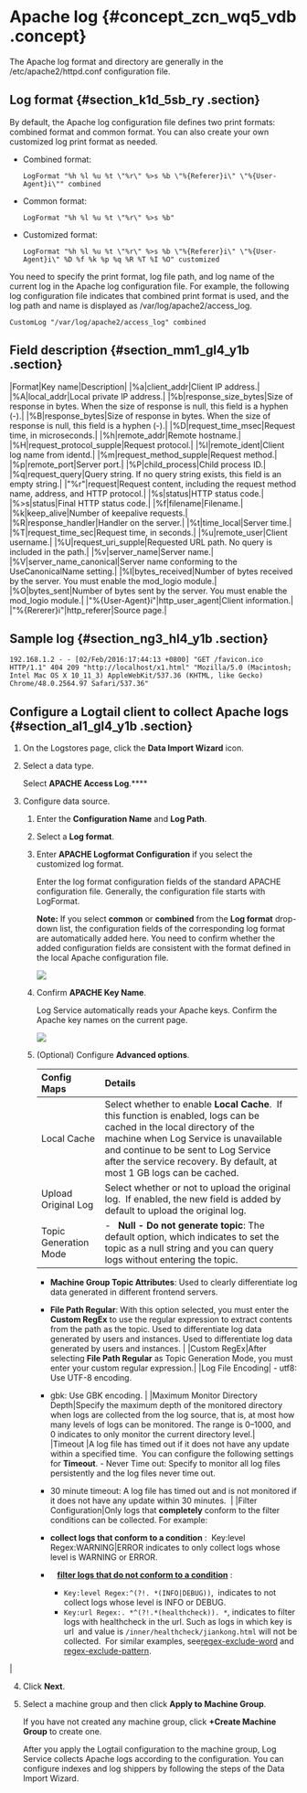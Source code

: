 # Apache log {#concept_zcn_wq5_vdb .concept}

The Apache log format and directory are generally in the /etc/apache2/httpd.conf configuration file.

## Log format {#section_k1d_5sb_ry .section}

By default, the Apache log configuration file defines two print formats: combined format and common format. You can also create your own customized log print format as needed.

-   Combined format:

    ```
    LogFormat "%h %l %u %t \"%r\" %>s %b \"%{Referer}i\" \"%{User-Agent}i\"" combined
    ```

-   Common format:

    ```
    LogFormat "%h %l %u %t \"%r\" %>s %b" 
    ```

-   Customized format:

    ```
    LogFormat "%h %l %u %t \"%r\" %>s %b \"%{Referer}i\" \"%{User-Agent}i\" %D %f %k %p %q %R %T %I %O" customized
    ```


You need to specify the print format, log file path, and log name of the current log in the Apache log configuration file. For example, the following log configuration file indicates that combined print format is used, and the log path and name is displayed as /var/log/apache2/access\_log.

```
CustomLog "/var/log/apache2/access_log" combined
```

## Field description {#section_mm1_gl4_y1b .section}

|Format|Key name|Description|
|%a|client\_addr|Client IP address.|
|%A|local\_addr|Local private IP address.|
|%b|response\_size\_bytes|Size of response in bytes. When the size of response is null, this field is a hyphen \(-\).|
|%B|response\_bytes|Size of response in bytes. When the size of response is null, this field is a hyphen \(-\).|
|%D|request\_time\_msec|Request time, in microseconds.|
|%h|remote\_addr|Remote hostname.|
|%H|request\_protocol\_supple|Request protocol.|
|%l|remote\_ident|Client log name from identd.|
|%m|request\_method\_supple|Request method.|
|%p|remote\_port|Server port.|
|%P|child\_process|Child process ID.|
|%q|request\_query|Query string. If no query string exists, this field is an empty string.|
|"%r"|request|Request content, including the request method name, address, and HTTP protocol.|
|%s|status|HTTP status code.|
|%\>s|status|Final HTTP status code.|
|%f|filename|Filename.|
|%k|keep\_alive|Number of keepalive requests.|
|%R|response\_handler|Handler on the server.|
|%t|time\_local|Server time.|
|%T|request\_time\_sec|Request time, in seconds.|
|%u|remote\_user|Client username.|
|%U|request\_uri\_supple|Requested URL path. No query is included in the path.|
|%v|server\_name|Server name.|
|%V|server\_name\_canonical|Server name conforming to the UseCanonicalName setting.|
|%I|bytes\_received|Number of bytes received by the server. You must enable the mod\_logio module.|
|%O|bytes\_sent|Number of bytes sent by the server. You must enable the mod\_logio module.|
|"%\{User-Agent\}i"|http\_user\_agent|Client information.|
|"%\{Rererer\}i"|http\_referer|Source page.|

## Sample log {#section_ng3_hl4_y1b .section}

```
192.168.1.2 - - [02/Feb/2016:17:44:13 +0800] "GET /favicon.ico HTTP/1.1" 404 209 "http://localhost/x1.html" "Mozilla/5.0 (Macintosh; Intel Mac OS X 10_11_3) AppleWebKit/537.36 (KHTML, like Gecko) Chrome/48.0.2564.97 Safari/537.36" 
```

## Configure a Logtail client to collect Apache logs {#section_al1_gl4_y1b .section}

1.  On the Logstores page, click the **Data Import Wizard** icon.
2.  Select a data type.

    Select **APACHE Access Log**.****

3.  Configure data source.

    1.  Enter the **Configuration Name** and **Log Path**.
    2.  Select a **Log format**.
    3.  Enter **APACHE Logformat Configuration** if you select the customized log format.

        Enter the log format configuration fields of the standard APACHE configuration file. Generally, the configuration file starts with LogFormat.

        **Note:** If you select **common** or **combined** from the **Log format** drop-down list, the configuration fields of the corresponding log format are automatically added here. You need to confirm whether the added configuration fields are consistent with the format defined in the local Apache configuration file.

        ![](http://static-aliyun-doc.oss-cn-hangzhou.aliyuncs.com/assets/img/17637/15426052219380_en-US.png)

    4.  Confirm **APACHE Key Name**.

        Log Service automatically reads your Apache keys. Confirm the Apache key names on the current page.

        ![](http://static-aliyun-doc.oss-cn-hangzhou.aliyuncs.com/assets/img/17637/15426052219381_en-US.png)

    5.  \(Optional\) Configure **Advanced options**.

        |Config Maps|Details|
        |:----------|:------|
        |Local Cache|Select whether to enable **Local Cache**.  If this function is enabled, logs can be cached in the local directory of the machine when Log Service is unavailable and continue to be sent to Log Service after the service recovery. By default, at most 1 GB logs can be cached.|
        |Upload Original Log|Select whether or not to upload the original log.  If enabled, the new field is added by default to upload the original log.|
        |Topic Generation Mode|         -     **Null - Do not generate topic**: The default option, which indicates to set the topic as a null string and you can query logs without entering the topic. 
        -   **Machine Group Topic Attributes**: Used to clearly differentiate log data generated in different frontend servers.
        -   **File Path Regular**: With this option selected, you must enter the **Custom RegEx** to use the regular expression to extract contents from the path as the topic. Used to differentiate log data generated by users and instances. Used to differentiate log data generated by users and instances.
 |
        |Custom RegEx|After selecting **File Path Regular** as Topic Generation Mode, you must enter your custom regular expression.|
        |Log File Encoding|         -   utf8: Use UTF-8 encoding.
        -   gbk: Use GBK encoding.
 |
        |Maximum Monitor Directory Depth|Specify the maximum depth of the monitored directory when logs are collected from the log source, that is, at most how many levels of logs can be monitored. The range is 0–1000, and 0 indicates to only monitor the current directory level.|
        |Timeout |A log file has timed out if it does not have any update within a specified time.  You can configure the following settings for **Timeout**.        -   Never Time out: Specify to monitor all log files persistently and the log files never time out. 
        -   30 minute timeout: A log file has timed out and is not monitored if it does not have any update within 30 minutes. 
|
        |Filter Configuration|Only logs that **completely** conform to the filter conditions can be collected. For example: 

        -   **collect logs that conform to a condition** :  Key:level Regex:WARNING|ERROR indicates to only collect logs whose level is WARNING or ERROR.
        -      **[filter logs that do not conform to a condition](http://www.regular-expressions.info/lookaround.html)** :
            -   `Key:level Regex:^(?!. *(INFO|DEBUG))`,  indicates to not collect logs whose level is INFO or DEBUG.
            -   `Key:url Regex:. *^(?!.*(healthcheck)). *`, indicates to filter logs with healthcheck in the url. Such as logs in which key is url  and value is `/inner/healthcheck/jiankong.html` will not be collected.
 For similar examples, see[regex-exclude-word](https://stackoverflow.com/questions/2404010/match-everything-except-for-specified-strings) and [regex-exclude-pattern](https://stackoverflow.com/questions/2078915/a-regular-expression-to-exclude-a-word-string).

|

4.  Click **Next**.
5.  Select a machine group and then click **Apply to Machine Group**.

    If you have not created any machine group, click **+Create Machine Group** to create one.

    After you apply the Logtail configuration to the machine group, Log Service collects Apache logs according to the configuration. You can configure indexes and log shippers by following the steps of the Data Import Wizard.


